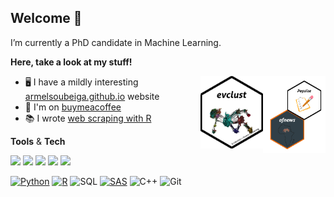 ## Welcome 👋

 I’m currently a PhD candidate in Machine Learning.

 __Here, take a look at my stuff!__

<img align="right" src="https://raw.githubusercontent.com/armelsoubeiga/armelsoubeiga/master/00.png" width="150px" style="width:100px;"/>
<img align="right" src="https://github.com/armelsoubeiga/evclust/blob/aade87efb463a0222210f63e274d093922d506bf/docs/assets/logo.png" width="150px" style="width:100px;"/>

- 🖥️ I have a mildly interesting [armelsoubeiga.github.io](https://armelsoubeiga.github.io/) website
- 💖 I'm on [buymeacoffee](https://www.buymeacoffee.com/armelsoubeiga)
- 📚  I wrote [web scraping with R](https://www.amazon.fr/dp/B0B6XGTXKP)

__Tools__ & __Tech__

<code><img height="15" src="https://github.com/valohai/ml-logos/blob/master/scikit-learn.svg"></code>
<code><img height="15" src="https://github.com/valohai/ml-logos/blob/master/keras-text.svg"></code>
<code><img height="15" src="https://github.com/valohai/ml-logos/blob/master/tensorflow-layout.svg"></code>
<code><img height="15" src="https://github.com/valohai/ml-logos/blob/master/pytorch.svg"></code>
<code><img height="15" src="https://github.com/valohai/ml-logos/blob/master/spark.svg"></code>

[![Python](https://img.shields.io/badge/-programming-black?style=flat-square&logo=python&link=https://github.com/armelsoubeiga)](https://github.com/armelsoubeiga)
[![R](https://img.shields.io/badge/-programming-black?style=flat-square&logo=r&link=https://github.com/armelsoubeiga)](https://github.com/armelsoubeiga)
![SQL](https://img.shields.io/badge/SQL-programming-black?style=flat-square&logo=sql)
[![SAS](https://img.shields.io/badge/SAS-programming-black)](https://github.com/armelsoubeiga)
![C++](https://img.shields.io/badge/-C++-00599C?style=flat-square&logo=c)
![Git](https://img.shields.io/badge/-Git-black?style=flat-square&logo=git)

<br>

<!---
![Github Stats](https://github-readme-stats.vercel.app/api?username=armelsoubeiga&show_icons=true)

![Visitor Badge](https://visitor-badge.laobi.icu/badge?page_id=armelsoubeiga)
-->

